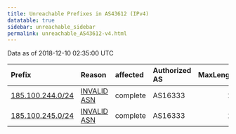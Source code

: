 ```yaml
---
title: Unreachable Prefixes in AS43612 (IPv4)
datatable: true
sidebar: unreachable_sidebar
permalink: unreachable_AS43612-v4.html
---
```


Data as of 2018-12-10 02:35:00 UTC


<div class="datatable-begin"></div>

| Prefix                                                     | Reason                                                                                                  | affected   | Authorized AS   |   MaxLength | Anchor                                         |   unreachable /24s |
|:-----------------------------------------------------------|:--------------------------------------------------------------------------------------------------------|:-----------|:----------------|------------:|:-----------------------------------------------|-------------------:|
| [185.100.244.0/24](https://stat.ripe.net/185.100.244.0/24) | [INVALID ASN](https://rpki-validator.ripe.net/announcement-preview?asn=AS43612&prefix=185.100.244.0/24) | complete   | AS16333         |          22 | [RIPE](unreachable_RIPE_NCC_RPKI_Root-v4.html) |                  1 |
| [185.100.245.0/24](https://stat.ripe.net/185.100.245.0/24) | [INVALID ASN](https://rpki-validator.ripe.net/announcement-preview?asn=AS43612&prefix=185.100.245.0/24) | complete   | AS16333         |          22 | [RIPE](unreachable_RIPE_NCC_RPKI_Root-v4.html) |                  1 |

<div class="datatable-end"></div>